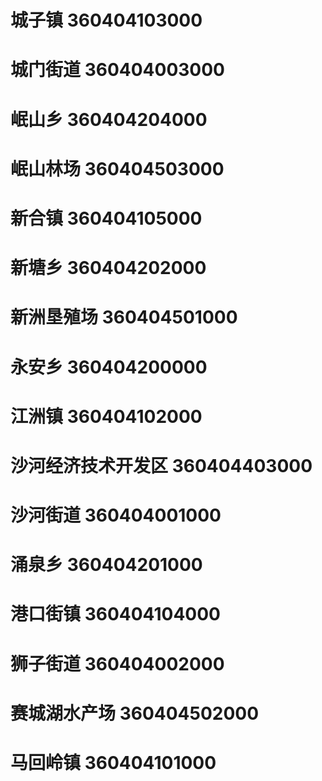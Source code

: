 # 城子镇 360404103000
# 城门街道 360404003000
# 岷山乡 360404204000
# 岷山林场 360404503000
# 新合镇 360404105000
# 新塘乡 360404202000
# 新洲垦殖场 360404501000
# 永安乡 360404200000
# 江洲镇 360404102000
# 沙河经济技术开发区 360404403000
# 沙河街道 360404001000
# 涌泉乡 360404201000
# 港口街镇 360404104000
# 狮子街道 360404002000
# 赛城湖水产场 360404502000
# 马回岭镇 360404101000
